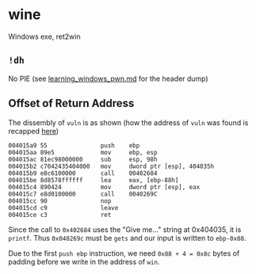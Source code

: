 # wine

Windows exe, ret2win 

## `!dh`

No PIE (see [learning_windows_pwn.md](./learning_windows_pwn.md#is-the-executable-a-pie) for the header dump)

## Offset of Return Address

The dissembly of `vuln` is as shown (how the address of `vuln` was found is recapped [here](./learning_windows_pwn.md#finding-the-addresses-of-vuln-and-win-in-windbg-without-symbols-from-a-pdb-file))

```x86asm
004015a9 55               push    ebp
004015aa 89e5             mov     ebp, esp
004015ac 81ec98000000     sub     esp, 98h
004015b2 c7042435404000   mov     dword ptr [esp], 404035h
004015b9 e8c6100000       call    00402684
004015be 8d8578ffffff     lea     eax, [ebp-88h]
004015c4 890424           mov     dword ptr [esp], eax
004015c7 e8d0100000       call    0040269C
004015cc 90               nop     
004015cd c9               leave   
004015ce c3               ret
```

Since the call to `0x402684` uses the "Give me..." string at 0x404035, it is `printf`. Thus `0x040269c` must be `gets` and our input is written to `ebp-0x88`. 

Due to the first `push ebp` instruction, we need `0x88 + 4 = 0x8c` bytes of padding before we write in the address of `win`. 